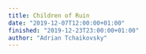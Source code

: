```yaml
---
title: Children of Ruin
date: "2019-12-07T12:00:00+01:00"
finished: "2019-12-23T23:00:00+01:00"
author: "Adrian Tchaikovsky"
---
```

